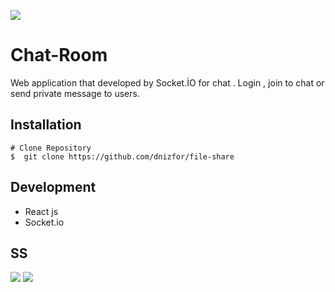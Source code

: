 ![](https://user-images.githubusercontent.com/86577022/134747821-5ecb05f9-5a0b-40a4-bf35-14b23e9e0673.png)
# Chat-Room 

Web application that developed by Socket.İO  for chat . Login ,  join to chat or send private message to users.

## Installation
```
# Clone Repository
$  git clone https://github.com/dnizfor/file-share
```

## Development
- React js
- Socket.io

## SS 
![](https://user-images.githubusercontent.com/86577022/134747822-45b5729b-37d3-42f0-a227-401961de5c38.png)
![](https://user-images.githubusercontent.com/86577022/134747820-6c4af738-f3ae-419a-bd04-ca19edcac864.png)

